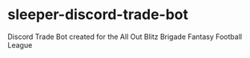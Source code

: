 # sleeper-discord-trade-bot
Discord Trade Bot created for the All Out Blitz Brigade Fantasy Football League
